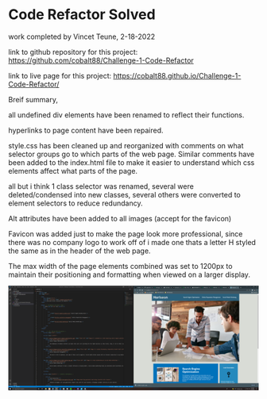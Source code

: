 # Code Refactor Solved

work completed by Vincet Teune, 2-18-2022

link to github repository for this project: https://github.com/cobalt88/Challenge-1-Code-Refactor

link to live page for this project: https://cobalt88.github.io/Challenge-1-Code-Refactor/

Breif summary, 

all undefined div elements have been renamed to reflect their functions. 

hyperlinks to page content have been repaired.

style.css has been cleaned up and reorganized with comments on what selector groups go to which parts of the web page. Similar comments have been added to the index.html file to make it easier to understand which css elements affect what parts of the page.  

all but i think 1 class selector was renamed, several were deleted/condensed into new classes, several others were converted to element selectors to reduce redundancy.

Alt attributes have been added to all images (accept for the favicon)

Favicon was added just to make the page look more professional, since there was no company logo to work off of i made one thats a letter H styled the same as in the header of the web page. 

The max width of the page elements combined was set to 1200px to maintain their positioning and formatting when viewed on a larger display.

![screenshot](Screenshot.png) 


